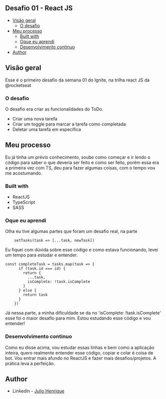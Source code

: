 ## Desafio 01 - React JS

- [Visão geral](#visao-geral)
  - [O desafio](#o-desafio)
- [Meu processo](#meu-processo)
  - [Built with](#built-with)
  - [Oque eu aprendi](#oque-eu-aprendi)
  - [Desenvolvimento continuo](#desenvolvimento-continuo)
- [Author](#author)


## Visão geral
Esse é o primeiro desafio da semana 01 do Ignite, na trilha react JS da @rocketseat

### O desafio
O desafio era criar as funcionalidades do ToDo.
- Criar uma nova tarefa
- Criar um toggle para marcar a tarefa como completada
- Deletar uma tarefa em especifica

## Meu processo
Eu já tinha um prévio conhecimento, soube como começar e ir lendo o código para saber o que deveria ser feito e como ser feito, porém essa era a primeira vez com TS, deu para fazer algumas coisas, com o tempo vou me acostumando.

### Built with
- ReactJS
- TypeScript
- SASS

### Oque eu aprendi
Olha eu tive algumas partes que foram um desafio real, na parte 
```tsx
    setTasks(task => [...task, newTask])
```
Eu fiquei com dúvida sobre esse código e como estava funcionando, levei um tempo para estudar e entender.

```tsx
const completeTask = tasks.map(task => {
      if (task.id === id) {
        return {
          ...task,
          isComplete: !task.isComplete
        }
      } else {
        return task
      }
    })
```
Já nessa parte, a minha dificuldade se da no 'isComplete: !task.isComplete' esse foi o maior desafio para mim. Estou estudando esse código e vou entender!

### Desenvolvimento continuo
Como eu disse acima, vou estudar essas linhas e bem como a aplicação inteira, quero realmente entender esse código, copiar e colar é coisa de bot.
Vou entrar mais afundo no ReactJS e fazer mais desafios/projetos. A prática leva a perfeição.

## Author
- Linkedin - [Julio Henrique](https://www.linkedin.com/in/julio-henriqueCS/)
